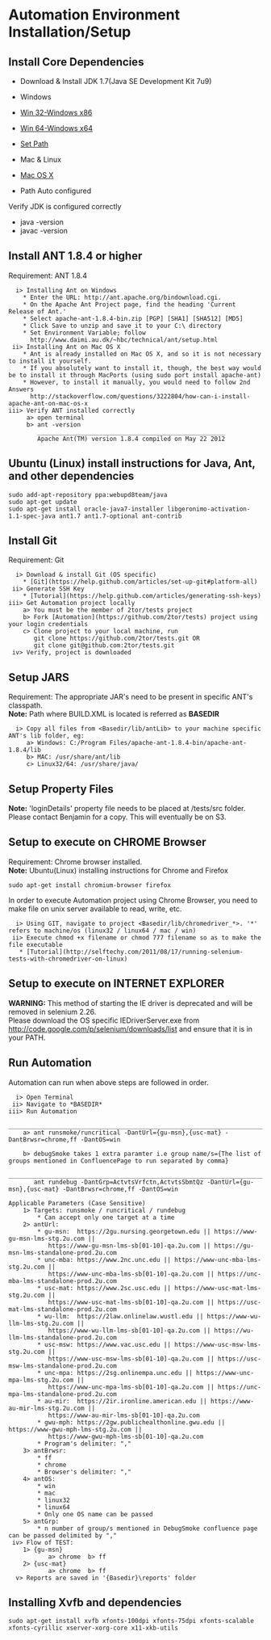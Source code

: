# Automation Environment Installation/Setup

Install Core Dependencies
-------------------------

* Download & Install JDK 1.7(Java SE Development Kit 7u9)
*  Windows
 * [Win 32-Windows x86](http://www.oracle.com/technetwork/java/javase/downloads/jdk7u9-downloads-1859576.html)
 * [Win 64-Windows x64](http://www.oracle.com/technetwork/java/javase/downloads/jdk7u9-downloads-1859576.html)
 * [Set Path](http://java.com/en/download/help/path.xml)

*  Mac & Linux
 * [Mac OS X](http://www.oracle.com/technetwork/java/javase/downloads/jdk7u9-downloads-1859576.html)
 * Path Auto configured		 

Verify JDK is configured correctly
 * java -version
 * javac -version	
	
	
Install ANT 1.8.4 or higher
---------------------------
Requirement: ANT 1.8.4

	  i> Installing Ant on Windows
		* Enter the URL: http://ant.apache.org/bindownload.cgi.
		* On the Apache Ant Project page, find the heading 'Current Release of Ant.'
		* Select apache-ant-1.8.4-bin.zip [PGP] [SHA1] [SHA512] [MD5]
		* Click Save to unzip and save it to your C:\ directory 
		* Set Environment Variable; follow 
		  http://www.daimi.au.dk/~hbc/technical/ant/setup.html
     ii> Installing Ant on Mac OS X
		* Ant is already installed on Mac OS X, and so it is not necessary to install it yourself.		 	
		* If you absolutely want to install it, though, the best way would be to install it through MacPorts (using sudo port install apache-ant)
		* However, to install it manually, you would need to follow 2nd Answers
		  http://stackoverflow.com/questions/3222804/how-can-i-install-apache-ant-on-mac-os-x
    iii> Verify ANT installed correctly 
	     a> open terminal
		 b> ant -version
		    ____________________________________________________
		    Apache Ant(TM) version 1.8.4 compiled on May 22 2012
			

Ubuntu (Linux) install instructions for Java, Ant, and other dependencies
-------------------------------------------------------------------------

    sudo add-apt-repository ppa:webupd8team/java
    sudo apt-get update
    sudo apt-get install oracle-java7-installer libgeronimo-activation-1.1-spec-java ant1.7 ant1.7-optional ant-contrib

Install Git
-----------
Requirement: Git

	  i> Download & install Git (OS specific)
	  	* [Git](https://help.github.com/articles/set-up-git#platform-all)
     ii> Generate SSH Key
     	* [Tutorial](https://help.github.com/articles/generating-ssh-keys)     	
    iii> Get Automation project locally
		a> You must be the member of 2tor/tests project
        b> Fork [Automation](https://github.com/2tor/tests) project using your login credentials
        c> Clone project to your local machine, run 
		   git clone https://github.com/2tor/tests.git OR
           git clone git@github.com:2tor/tests.git
     iv> Verify, project is downloaded     
	

Setup JARS
----------
Requirement: The appropriate JAR's need to be present in specific ANT's classpath. <br />
**Note:** Path where BUILD.XML is located is referred as **BASEDIR**

      i> Copy all files from <Basedir/lib/antLib> to your machine specific ANT's lib folder, eg:
		 a> Windows: C:/Program Files/apache-ant-1.8.4-bin/apache-ant-1.8.4/lib
		 b> MAC: /usr/share/ant/lib
		 c> Linux32/64: /usr/share/java/
		
Setup Property Files
--------------------
**Note:** 'loginDetails' property file needs to be placed at /tests/src folder.  Please contact Benjamin for a copy. This will eventually be on S3. <br />


Setup to execute on CHROME Browser
----------------------------------
Requirement: Chrome browser installed. <br />
**Note:** Ubuntu(Linux) installing instructions for Chrome and Firefox
         
	sudo apt-get install chromium-browser firefox

In order to execute Automation project using Chrome Browser, you need to make file on unix server available to read, write, etc.

      i> Using GIT, navigate to project <Basedir/lib/chromedriver_*>. '*' refers to machine/os (linux32 / linux64 / mac / win)
     ii> Execute chmod +x filename or chmod 777 filename so as to make the file executable
       * [Tutorial](http://selftechy.com/2011/08/17/running-selenium-tests-with-chromedriver-on-linux)
	   

Setup to execute on INTERNET EXPLORER
-------------------------------------
**WARNING:** This method of starting the IE driver is deprecated and will be removed in selenium 2.26. <br />
Please download the OS specific IEDriverServer.exe from http://code.google.com/p/selenium/downloads/list and ensure that it is in your PATH.
	   

Run Automation
--------------
Automation can run when above steps are followed in order.

      i> Open Terminal
     ii> Navigate to *BASEDIR*
	iii> Run Automation
	       _______________________________________________________________________________________________
		a> ant runsmoke/runcritical -DantUrl={gu-msn},{usc-mat} -DantBrwsr=chrome,ff -DantOS=win 
		
		b> debugSmoke takes 1 extra paramter i.e group name/s={The list of groups mentioned in ConfluencePage to run separated by comma}
		   ______________________________________________________________________________________________________________________	
		   ant rundebug -DantGrp=ActvtsVrfctn,ActvtsSbmtQz -DantUrl={gu-msn},{usc-mat} -DantBrwsr=chrome,ff -DantOS=win 
	
	Applicable Parameters (Case Sensitive)
		1> Targets: runsmoke / runcritical / rundebug
			* Can accept only one target at a time
        2> antUrl:
        	* gu-msn:  https://2gu.nursing.georgetown.edu || https://www-gu-msn-lms-stg.2u.com || 
			   https://www-gu-msn-lms-sb[01-10]-qa.2u.com || https://gu-msn-lms-standalone-prod.2u.com					  
        	* unc-mba: https://www.2nc.unc.edu || https://www-unc-mba-lms-stg.2u.com || 
			   https://www-unc-mba-lms-sb[01-10]-qa.2u.com || https://unc-mba-lms-standalone-prod.2u.com
        	* usc-mat: https://www.2sc.usc.edu || https://www-usc-mat-lms-stg.2u.com || 
			   https://www-usc-mat-lms-sb[01-10]-qa.2u.com || https://usc-mat-lms-standalone-prod.2u.com
        	* wu-llm:  https://2law.onlinelaw.wustl.edu || https://www-wu-llm-lms-stg.2u.com || 
			   https://www-wu-llm-lms-sb[01-10]-qa.2u.com || https://wu-llm-lms-standalone-prod.2u.com
        	* usc-msw: https://www.vac.usc.edu || https://www-usc-msw-lms-stg.2u.com || 
			   https://www-usc-msw-lms-sb[01-10]-qa.2u.com || https://usc-msw-lms-standalone-prod.2u.com
        	* unc-mpa: https://2sg.onlinempa.unc.edu || https://www-unc-mpa-lms-stg.2u.com || 
			   https://www-unc-mpa-lms-sb[01-10]-qa.2u.com || https://unc-mpa-lms-standalone-prod.2u.com
			* au-mir:  https://2ir.ironline.american.edu || https://www-au-mir-lms-stg.2u.com || 
			   https://www-au-mir-lms-sb[01-10]-qa.2u.com			           
        	* gwu-mph: https://2gw.publichealthonline.gwu.edu || https://www-gwu-mph-lms-stg.2u.com || 
			   https://www-gwu-mph-lms-sb[01-10]-qa.2u.com
        	* Program's delimiter: ","	
		3> antBrwsr: 
			* ff
			* chrome
			* Browser's delimiter: ","
		4> antOS: 
			* win 
			* mac 
			* linux32
			* linux64
			* Only one OS name can be passed
		5> antGrp:
			* n number of group/s mentioned in DebugSmoke confluence page can be passed delimited by ","
     iv> Flow of TEST:
     	1> {gu-msn}            
			   a> chrome  b> ff			
        2> {usc-mat}            
			   a> chrome  b> ff			
	  v> Reports are saved in '{Basedir}\reports' folder


## Installing Xvfb and dependencies

    sudo apt-get install xvfb xfonts-100dpi xfonts-75dpi xfonts-scalable xfonts-cyrillic xserver-xorg-core x11-xkb-utils

